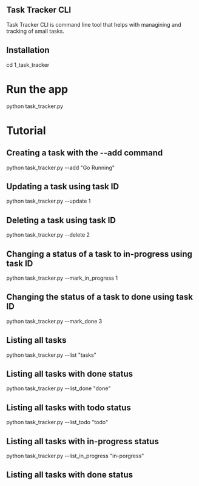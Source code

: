 ## Task Tracker CLI
Task Tracker CLI is command line tool that helps with managining and tracking of small tasks.

## Installation
cd 1_task_tracker

# Run the app
python task_tracker.py

# Tutorial

## Creating a task with the --add command
python task_tracker.py --add "Go Running"

## Updating a task using task ID
python task_tracker.py --update 1

## Deleting a task using task ID
python task_tracker.py --delete 2

## Changing a status of a task to in-progress using task ID
python task_tracker.py --mark_in_progress 1

## Changing the status of a task to done using task ID
python task_tracker.py --mark_done 3

## Listing all tasks
python task_tracker.py --list "tasks"

## Listing all tasks with done status
python task_tracker.py --list_done "done"
## Listing all tasks with todo status
python task_tracker.py --list_todo "todo"

## Listing all tasks with in-progress status
python task_tracker.py --list_in_progress "in-porgress"

## Listing all tasks with done status
